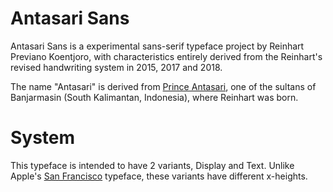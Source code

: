 # Antasari Sans
Antasari Sans is a experimental sans-serif typeface project by Reinhart Previano Koentjoro, with characteristics entirely derived from the Reinhart's revised handwriting system in 2015, 2017 and 2018.

The name "Antasari" is derived from [Prince Antasari](https://en.wikipedia.org/wiki/Prince_Antasari), one of the sultans of Banjarmasin (South Kalimantan, Indonesia), where Reinhart was born.

# System
This typeface is intended to have 2 variants, Display and Text. Unlike Apple's [San Francisco](https://developer.apple.com/fonts/) typeface, these variants have different x-heights.
